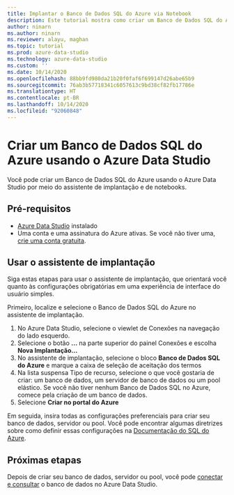 ```yaml
---
title: Implantar o Banco de Dados SQL do Azure via Notebook
description: Este tutorial mostra como criar um Banco de Dados SQL do Azure.
author: ninarn
ms.author: ninarn
ms.reviewer: alayu, maghan
ms.topic: tutorial
ms.prod: azure-data-studio
ms.technology: azure-data-studio
ms.custom: ''
ms.date: 10/14/2020
ms.openlocfilehash: 88bb9fd980da21b20f0faf6f699147d26abe65b9
ms.sourcegitcommit: 76ab3b57718341c6057613c9bd38cf82fb17786e
ms.translationtype: HT
ms.contentlocale: pt-BR
ms.lasthandoff: 10/14/2020
ms.locfileid: "92060848"
---
```

# <a name="create-an-azure-sql-database-using-azure-data-studio"></a>Criar um Banco de Dados SQL do Azure usando o Azure Data Studio

Você pode criar um Banco de Dados SQL do Azure usando o Azure Data Studio por meio do assistente de implantação e de notebooks.

## <a name="pre-requisites"></a>Pré-requisitos

 - [Azure Data Studio](download-azure-data-studio.md) instalado
 - Uma conta e uma assinatura do Azure ativas. Se você não tiver uma, [crie uma conta gratuita](https://azure.microsoft.com/free/).

## <a name="use-the-deployment-wizard"></a>Usar o assistente de implantação

Siga estas etapas para usar o assistente de implantação, que orientará você quanto às configurações obrigatórias em uma experiência de interface do usuário simples.

Primeiro, localize e selecione o Banco de Dados SQL do Azure no assistente de implantação.

 1. No Azure Data Studio, selecione o viewlet de Conexões na navegação do lado esquerdo.
 2. Selecione o botão **...** na parte superior do painel Conexões e escolha **Nova Implantação...**
 3. No assistente de implantação, selecione o bloco **Banco de Dados SQL do Azure** e marque a caixa de seleção de aceitação dos termos
 4. Na lista suspensa Tipo de recurso, selecione o que você gostaria de criar: um banco de dados, um servidor de banco de dados ou um pool elástico. Se você não tiver nenhum Banco de Dados SQL no Azure, comece pela criação de um banco de dados.
 5. Selecione **Criar no portal do Azure**

Em seguida, insira todas as configurações preferenciais para criar seu banco de dados, servidor ou pool. Você pode encontrar algumas diretrizes sobre como definir essas configurações na [Documentação do SQL do Azure](https://docs.microsoft.com/azure/azure-sql/database/single-database-create-quickstart?tabs=azure-portal).

## <a name="next-steps"></a>Próximas etapas

Depois de criar seu banco de dados, servidor ou pool, você pode [conectar e consultar](quickstart-sql-database.md) o banco de dados no Azure Data Studio.

